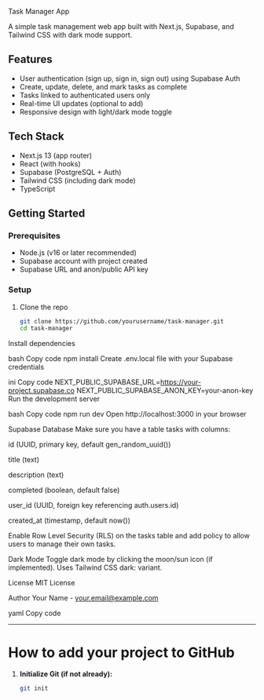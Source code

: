 Task Manager App

A simple task management web app built with Next.js, Supabase, and Tailwind CSS with dark mode support.

## Features

- User authentication (sign up, sign in, sign out) using Supabase Auth
- Create, update, delete, and mark tasks as complete
- Tasks linked to authenticated users only
- Real-time UI updates (optional to add)
- Responsive design with light/dark mode toggle

## Tech Stack

- Next.js 13 (app router)
- React (with hooks)
- Supabase (PostgreSQL + Auth)
- Tailwind CSS (including dark mode)
- TypeScript

## Getting Started

### Prerequisites

- Node.js (v16 or later recommended)
- Supabase account with project created
- Supabase URL and anon/public API key

### Setup

1. Clone the repo

   ```bash
   git clone https://github.com/yourusername/task-manager.git
   cd task-manager
Install dependencies

bash
Copy code
npm install
Create .env.local file with your Supabase credentials

ini
Copy code
NEXT_PUBLIC_SUPABASE_URL=https://your-project.supabase.co
NEXT_PUBLIC_SUPABASE_ANON_KEY=your-anon-key
Run the development server

bash
Copy code
npm run dev
Open http://localhost:3000 in your browser

Supabase Database
Make sure you have a table tasks with columns:

id (UUID, primary key, default gen_random_uuid())

title (text)

description (text)

completed (boolean, default false)

user_id (UUID, foreign key referencing auth.users.id)

created_at (timestamp, default now())

Enable Row Level Security (RLS) on the tasks table and add policy to allow users to manage their own tasks.

Dark Mode
Toggle dark mode by clicking the moon/sun icon (if implemented). Uses Tailwind CSS dark: variant.

License
MIT License

Author
Your Name - your.email@example.com

yaml
Copy code

---

# How to add your project to GitHub

1. **Initialize Git (if not already):**

   ```bash
   git init
